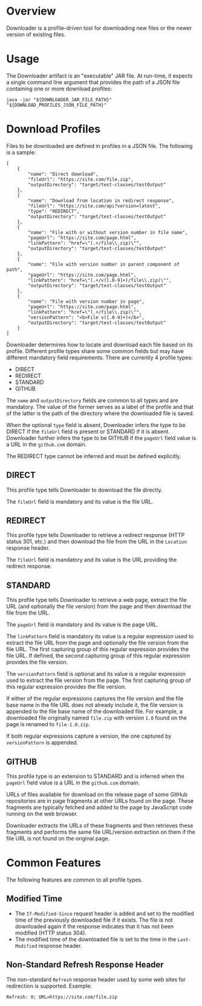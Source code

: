 # Overview

Downloader is a profile-driven tool for downloading new files or the newer version of existing files.


# Usage

The Downloader artifact is an "executable" JAR file. At run-time, it expects a single command line argument that provides the path of a JSON file containing one or more download profiles:

```
java -jar "${DOWNLOADER_JAR_FILE_PATH}" "${DOWNLOAD_PROFILES_JSON_FILE_PATH}"
```


# Download Profiles

Files to be downloaded are defined in profiles in a JSON file. The following is a sample:

```
[
	{
		"name": "Direct download",
		"fileUrl": "https://site.com/file.zip",
		"outputDirectory": "target/test-classes/testOutput"
	},
	{
		"name": "Download from location in redirect response",
		"fileUrl": "https://site.com/api?version=latest",
		"type": "REDIRECT",
		"outputDirectory": "target/test-classes/testOutput"
	},
	{
		"name": "File with or without version number in file name",
		"pageUrl": "https://site.com/page.html",
		"linkPattern": "href=\"(.+/file\\.zip)\"",
		"outputDirectory": "target/test-classes/testOutput"
	},
	{
		"name": "File with version number in parent component of path",
		"pageUrl": "https://site.com/page.html",
		"linkPattern": "href=\"(.+/v([.0-9]+)/file\\.zip)\"",
		"outputDirectory": "target/test-classes/testOutput"
	},
	{
		"name": "File with version number in page",
		"pageUrl": "https://site.com/page.html",
		"linkPattern": "href=\"(.+/file\\.zip)\"",
		"versionPattern": "<b>File v([.0-9]+)</b>",
		"outputDirectory": "target/test-classes/testOutput"
	}
]
```

Downloader determines how to locate and download each file based on its profile. Different profile types share some common fields but may have different mandatory field requirements. There are currently 4 profile types:
* DIRECT
* REDIRECT
* STANDARD
* GITHUB

The `name` and `outputDirectory` fields are common to all types and are mandatory. The value of the former serves as a label of the profile and that of the latter is the path of the directory where the downloaded file is saved.

When the optional `type` field is absent, Downloader infers the type to be DIRECT if the `fileUrl` field is present or STANDARD if it is absent. Downloader further infers the type to be GITHUB if the `pageUrl` field value is a URL in the `github.com` domain.

The REDIRECT type cannot be inferred and must be defined explicitly.


## DIRECT

This profile type tells Downloader to download the file directly.

The `fileUrl` field is mandatory and its value is the file URL.


## REDIRECT

This profile type tells Downloader to retrieve a redirect response (HTTP status 301, etc.) and then download the file from the URL in the `Location` response header.

The `fileUrl` field is mandatory and its value is the URL providing the redirect response.


## STANDARD

This profile type tells Downloader to retrieve a web page, extract the file URL (and optionally the file version) from the page and then download the file from the URL.

The `pageUrl` field is mandatory and its value is the page URL.

The `linkPattern` field is mandatory its value is a regular expression used to extract the file URL from the page and optionally the file version from the file URL. The first capturing group of this regular expression provides the file URL. If defined, the second capturing group of this regular expression provides the file version.

The `versionPattern` field is optional and its value is a regular expression used to extract the file version from the page. The first capturing group of this regular expression provides the file version.

If either of the regular expressions captures the file version and the file base name in the file URL does not already include it, the file version is appended to the file base name of the downloaded file. For example, a downloaded file originally named `file.zip` with version `1.0` found on the page is renamed to `file-1.0.zip`.

If both regular expressions capture a version, the one captured by `versionPattern` is appended.


## GITHUB

This profile type is an extension to STANDARD and is inferred when the `pageUrl` field value is a URL in the `github.com` domain.

URLs of files available for download on the release page of some GitHub repositories are in page fragments at other URLs found on the page. These fragments are typically fetched and added to the page by JavaScript code running on the web browser.

Downloader extracts the URLs of these fragments and then retrieves these fragments and performs the same file URL/version extraction on them if the file URL is not found on the original page.


# Common Features

The following features are common to all profile types.


## Modified Time

* The `If-Modified-Since` request header is added and set to the modified time of the previously downloaded file if it exists. The file is not downloaded again if the response indicates that it has not been modified (HTTP status 304).
* The modified time of the downloaded file is set to the time in the `Last-Modified` response header.


## Non-Standard Refresh Response Header

The non-standard `Refresh` response header used by some web sites for redirection is supported. Example:

```
Refresh: 0; URL=https://site.com/file.zip
```
